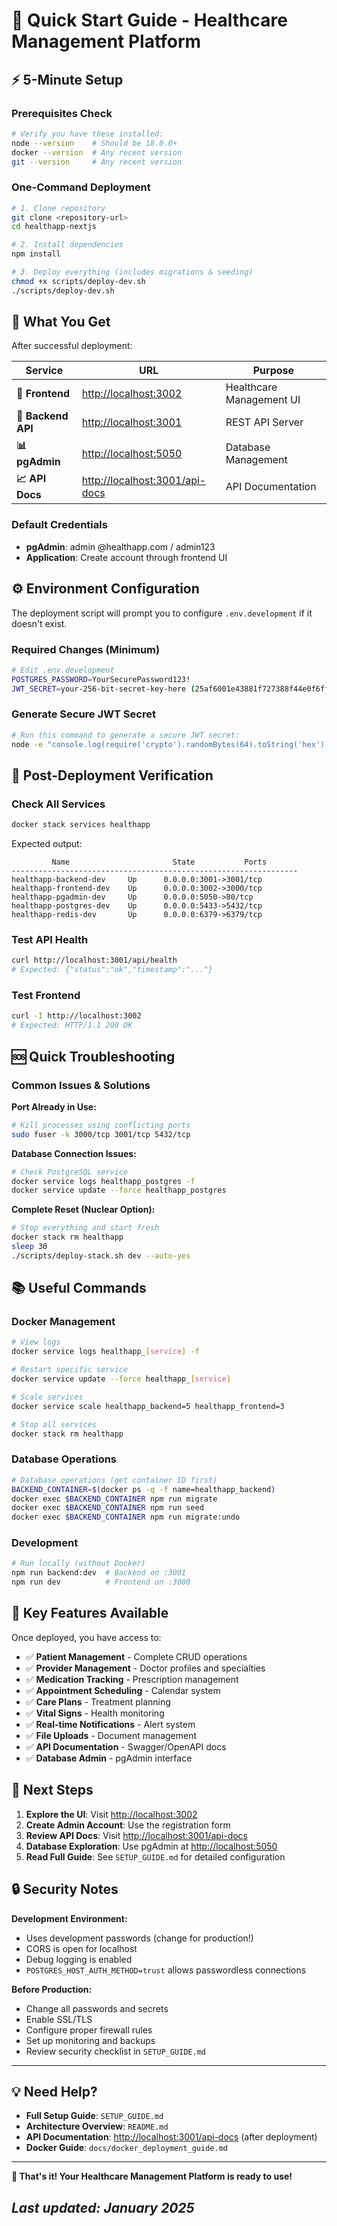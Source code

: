 # 🚀 Quick Start Guide - Healthcare Management Platform

## ⚡ 5-Minute Setup

### Prerequisites Check

```bash
# Verify you have these installed:
node --version    # Should be 18.0.0+
docker --version  # Any recent version
git --version     # Any recent version
```

### One-Command Deployment

```bash
# 1. Clone repository
git clone <repository-url>
cd healthapp-nextjs

# 2. Install dependencies
npm install

# 3. Deploy everything (includes migrations & seeding)
chmod +x scripts/deploy-dev.sh
./scripts/deploy-dev.sh
```

## 🎯 What You Get

After successful deployment:

| Service | URL | Purpose |
|---------|-----|---------|
| **🏥 Frontend** | [http://localhost:3002](http://localhost:3002) | Healthcare Management UI |
| **🔧 Backend API** | [http://localhost:3001](http://localhost:3001) | REST API Server |
| **📊 pgAdmin** | [http://localhost:5050](http://localhost:5050) | Database Management |
| **📈 API Docs** | [http://localhost:3001/api-docs](http://localhost:3001/api-docs) | API Documentation |

### Default Credentials

- **pgAdmin**: admin @healthapp.com / admin123
- **Application**: Create account through frontend UI

## ⚙️ Environment Configuration

The deployment script will prompt you to configure `.env.development` if it doesn't exist.

### Required Changes (Minimum)

```bash
# Edit .env.development
POSTGRES_PASSWORD=YourSecurePassword123!
JWT_SECRET=your-256-bit-secret-key-here (25af6001e43881f727388f44e0f6fff837510b0649fe9393987f009c595156f778442654270516863b00617b478aa46dea6311f74fb95325d3c9a344b125d033)
```

### Generate Secure JWT Secret

```bash
# Run this command to generate a secure JWT secret:
node -e "console.log(require('crypto').randomBytes(64).toString('hex'))"
```

## 🔧 Post-Deployment Verification

### Check All Services

```bash
docker stack services healthapp
```

Expected output:

```text
         Name                       State           Ports
----------------------------------------------------------------
healthapp-backend-dev     Up      0.0.0.0:3001->3001/tcp
healthapp-frontend-dev    Up      0.0.0.0:3002->3000/tcp
healthapp-pgadmin-dev     Up      0.0.0.0:5050->80/tcp
healthapp-postgres-dev    Up      0.0.0.0:5433->5432/tcp
healthapp-redis-dev       Up      0.0.0.0:6379->6379/tcp
```

### Test API Health

```bash
curl http://localhost:3001/api/health
# Expected: {"status":"ok","timestamp":"..."}
```

### Test Frontend

```bash
curl -I http://localhost:3002
# Expected: HTTP/1.1 200 OK
```

## 🆘 Quick Troubleshooting

### Common Issues & Solutions

**Port Already in Use:**

```bash
# Kill processes using conflicting ports
sudo fuser -k 3000/tcp 3001/tcp 5432/tcp
```

**Database Connection Issues:**

```bash
# Check PostgreSQL service
docker service logs healthapp_postgres -f
docker service update --force healthapp_postgres
```

**Complete Reset (Nuclear Option):**

```bash
# Stop everything and start fresh
docker stack rm healthapp
sleep 30
./scripts/deploy-stack.sh dev --auto-yes
```

## 📚 Useful Commands

### Docker Management

```bash
# View logs
docker service logs healthapp_[service] -f

# Restart specific service
docker service update --force healthapp_[service]

# Scale services
docker service scale healthapp_backend=5 healthapp_frontend=3

# Stop all services
docker stack rm healthapp
```

### Database Operations

```bash
# Database operations (get container ID first)
BACKEND_CONTAINER=$(docker ps -q -f name=healthapp_backend)
docker exec $BACKEND_CONTAINER npm run migrate
docker exec $BACKEND_CONTAINER npm run seed
docker exec $BACKEND_CONTAINER npm run migrate:undo
```

### Development

```bash
# Run locally (without Docker)
npm run backend:dev  # Backend on :3001
npm run dev          # Frontend on :3000
```

## 🎯 Key Features Available

Once deployed, you have access to:

- ✅ **Patient Management** - Complete CRUD operations
- ✅ **Provider Management** - Doctor profiles and specialties  
- ✅ **Medication Tracking** - Prescription management
- ✅ **Appointment Scheduling** - Calendar system
- ✅ **Care Plans** - Treatment planning
- ✅ **Vital Signs** - Health monitoring
- ✅ **Real-time Notifications** - Alert system
- ✅ **File Uploads** - Document management
- ✅ **API Documentation** - Swagger/OpenAPI docs
- ✅ **Database Admin** - pgAdmin interface

## 📝 Next Steps

1. **Explore the UI**: Visit [http://localhost:3002](http://localhost:3002)
2. **Create Admin Account**: Use the registration form
3. **Review API Docs**: Visit [http://localhost:3001/api-docs](http://localhost:3001/api-docs)
4. **Database Exploration**: Use pgAdmin at [http://localhost:5050](http://localhost:5050)
5. **Read Full Guide**: See `SETUP_GUIDE.md` for detailed configuration

## 🔒 Security Notes

**Development Environment:**

- Uses development passwords (change for production!)
- CORS is open for localhost
- Debug logging is enabled
- `POSTGRES_HOST_AUTH_METHOD=trust` allows passwordless connections

**Before Production:**

- Change all passwords and secrets
- Enable SSL/TLS
- Configure proper firewall rules
- Set up monitoring and backups
- Review security checklist in `SETUP_GUIDE.md`

---

## 💡 Need Help?

- **Full Setup Guide**: `SETUP_GUIDE.md`
- **Architecture Overview**: `README.md`
- **API Documentation**: [http://localhost:3001/api-docs](http://localhost:3001/api-docs) (after deployment)
- **Docker Guide**: `docs/docker_deployment_guide.md`

---

**🎉 That's it! Your Healthcare Management Platform is ready to use!**

## *Last updated: January 2025*
